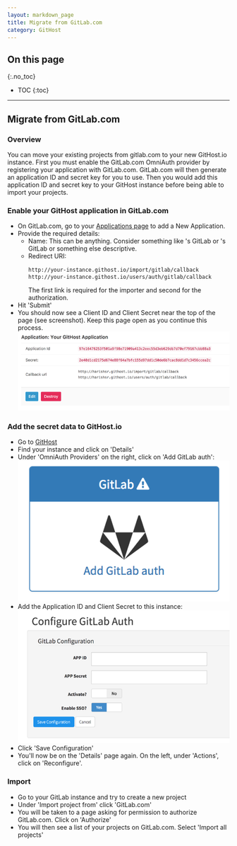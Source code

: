 ```yaml
---
layout: markdown_page
title: Migrate from GitLab.com
category: GitHost
---
```


## On this page
{:.no_toc}

- TOC
{:toc}

----

## Migrate from GitLab.com

### Overview

You can move your existing projects from gitlab.com to your new GitHost.io instance. First you must enable the GitLab.com OmniAuth provider by registering your application with GitLab.com. GitLab.com will then generate an application ID and secret key for you to use. Then you would add this application ID and secret key to your GitHost instance before being able to import your projects.

### Enable your GitHost application in GitLab.com

- On GitLab.com, go to your [Applications page](https://gitlab.com/profile/applications) to add a New Application.
- Provide the required details:
  - Name: This can be anything. Consider something like <Organization>'s GitLab or <Your Name>'s GitLab or something else descriptive.
  - Redirect URI:
    ```
    http://your-instance.githost.io/import/gitlab/callback
    http://your-instance.githost.io/users/auth/gitlab/callback
    ```
    The first link is required for the importer and second for the authorization.
- Hit 'Submit'
- You should now see a Client ID and Client Secret near the top of the page (see screenshot). Keep this page open as you continue this process.
  ![Application id and Secret](img/index_created_secrets.png)

### Add the secret data to GitHost.io

- Go to [GitHost](https://githost.io/)
- Find your instance and click on 'Details'
- Under 'OmniAuth Providers' on the right, click on 'Add GitLab auth':
  ![Add GitLab as an OmniAuth provider](img/index_gitlab_omniauth.png)
- Add the Application ID and Client Secret to this instance:
  ![Add Application ID and Secret key to GitHost](img/index_githost_secrets.png)
- Click 'Save Configuration'
- You'll now be on the 'Details' page again.  On the left, under 'Actions',
  click on 'Reconfigure'.

### Import

- Go to your GitLab instance and try to create a new project
- Under 'Import project from' click 'GitLab.com'
- You will be taken to a page asking for permission to authorize GitLab.com.
  Click on 'Authorize'
- You will then see a list of your projects on GitLab.com.  Select 'Import
  all projects'
